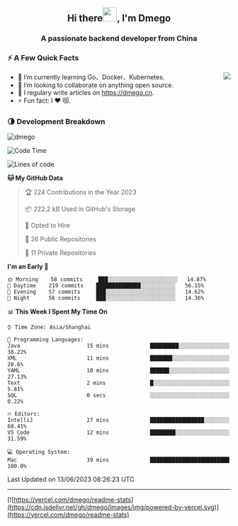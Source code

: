 <h2 align="center">Hi there<img src="https://cdn.jsdelivr.net/gh/dmego/images/img/Hi.gif" height="32" />, I'm Dmego </h2>
<h3 align="center">A passionate backend developer from China</h3>

### ⚡️ A Few Quick Facts

<img align="right" src="https://readme-stats-dmego.vercel.app/api?username=dmego&show_icons=true&icon_color=1573B3&hide_title=true&text_color=718096&bg_color=00000000&hide_border=true"/>

<ul>
    <li> 🌱 I’m currently learning Go、Docker、Kubernetes.</li>
    <li> 👯 I’m looking to collaborate on anything open source.</li>
    <li> 📝 I regulary write articles on <a href="https://dmego.cn">https://dmego.cn</a>.</li>
    <li> ⚡ Fun fact: I ❤️ 😻.</li>
</ul>

### 🌗 Development Breakdown

<img src="https://komarev.com/ghpvc/?username=dmego" alt="dmego" />

<!--START_SECTION:waka-->
![Code Time](http://img.shields.io/badge/Code%20Time-2%2C113%20hrs%2052%20mins-blue)

![Lines of code](https://img.shields.io/badge/From%20Hello%20World%20I%27ve%20Written-225%20Thousand%20lines%20of%20code-blue)

**🐱 My GitHub Data** 

> 🏆 224 Contributions in the Year 2023
 > 
> 📦 222.2 kB Used in GitHub's Storage 
 > 
> 💼 Opted to Hire
 > 
> 📜 26 Public Repositories 
 > 
> 🔑 11 Private Repositories  
 > 
**I'm an Early 🐤** 

```text
🌞 Morning    58 commits     ███░░░░░░░░░░░░░░░░░░░░░░   14.87% 
🌆 Daytime    219 commits    ██████████████░░░░░░░░░░░   56.15% 
🌃 Evening    57 commits     ███░░░░░░░░░░░░░░░░░░░░░░   14.62% 
🌙 Night      56 commits     ███░░░░░░░░░░░░░░░░░░░░░░   14.36%

```


📊 **This Week I Spent My Time On** 

```text
⌚︎ Time Zone: Asia/Shanghai

💬 Programming Languages: 
Java                     15 mins             █████████░░░░░░░░░░░░░░░░   38.22% 
XML                      11 mins             ███████░░░░░░░░░░░░░░░░░░   28.6% 
YAML                     10 mins             ██████░░░░░░░░░░░░░░░░░░░   27.13% 
Text                     2 mins              █░░░░░░░░░░░░░░░░░░░░░░░░   5.81% 
SQL                      0 secs              ░░░░░░░░░░░░░░░░░░░░░░░░░   0.22%

🔥 Editors: 
IntelliJ                 27 mins             █████████████████░░░░░░░░   68.41% 
VS Code                  12 mins             ████████░░░░░░░░░░░░░░░░░   31.59%

💻 Operating System: 
Mac                      39 mins             █████████████████████████   100.0%

```


 Last Updated on 13/06/2023 08:26:23 UTC
<!--END_SECTION:waka-->

---

[![https://vercel.com/dmego/readme-stats](https://cdn.jsdelivr.net/gh/dmego/images/img/powered-by-vercel.svg)](https://vercel.com/dmego/readme-stats)

